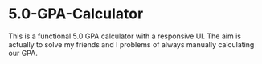# 5.0-GPA-Calculator
This is a functional 5.0 GPA calculator with a responsive UI. The aim is actually to solve my friends and I problems of always manually calculating our GPA. 
